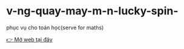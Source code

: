 # v-ng-quay-may-m-n-lucky-spin-
phục vụ cho toán học(serve for maths)

[👉 Mở web tại đây](https://lambear1001.github.io/v-ng-quay-may-m-n-lucky-spin-/home.html)

